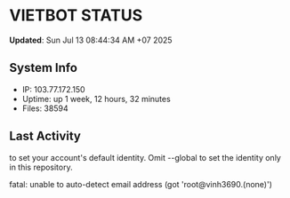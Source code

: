 # VIETBOT STATUS
**Updated**: Sun Jul 13 08:44:34 AM +07 2025

## System Info
- IP: 103.77.172.150
- Uptime: up 1 week, 12 hours, 32 minutes
- Files: 38594

## Last Activity

to set your account's default identity.
Omit --global to set the identity only in this repository.

fatal: unable to auto-detect email address (got 'root@vinh3690.(none)')
